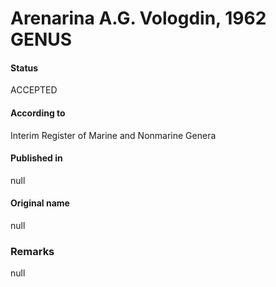 Arenarina A.G. Vologdin, 1962 GENUS
=======

#### Status
ACCEPTED

#### According to
Interim Register of Marine and Nonmarine Genera

#### Published in
null

#### Original name
null

### Remarks
null